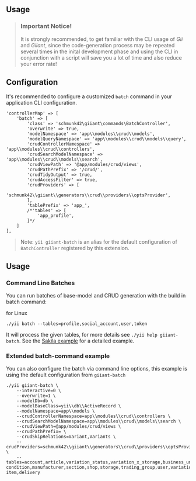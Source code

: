 Usage
-----

> ### Important Notice!
> It is strongly recommended, to get familiar with the CLI usage of *Gii* and *Giiant*, since the code-generation process may be repeated several times in the inital development phase and using the CLI in conjunction with a script will save you a lot of time and also reduce your error rate!

Configuration
-------------

It's recommended to configure a customized `batch` command in your application CLI configuration.

    'controllerMap' => [
        'batch' => [
            'class' => 'schmunk42\giiant\commands\BatchController',
            'overwrite' => true,
            'modelNamespace' => 'app\\modules\\crud\\models',
            'modelQueryNamespace' => 'app\\modules\\crud\\models\\query',
            'crudControllerNamespace' => 'app\\modules\\crud\\controllers',
            'crudSearchModelNamespace' => 'app\\modules\\crud\\models\\search',
            'crudViewPath' => '@app/modules/crud/views',
            'crudPathPrefix' => '/crud/',
            'crudTidyOutput' => true,
            'crudAccessFilter' => true,
            'crudProviders' => [
                'schmunk42\\giiant\\generators\\crud\\providers\\optsProvider',
            ],
            'tablePrefix' => 'app_',
            /*'tables' => [
                'app_profile',
            ]*/
        ]
    ],

> Note: `yii giiant-batch` is an alias for the default configuration of `BatchController` registered by this extension.

Usage
-----

### Command Line Batches

You can run batches of base-model and CRUD generation with the build in batch command:

for Linux

    ./yii batch --tables=profile,social_account,user,token

It will process the given tables, for more details see `./yii help giiant-batch`. See the [Sakila example](50-generate-sakila-backend.md) for a detailed example.



### Extended batch-command example

You can also configure the batch via command line options, this example is using the default configuration from `giiant-batch`

```
./yii giiant-batch \
    --interactive=0 \
    --overwrite=1 \
    --modelDb=db \
    --modelBaseClass=yii\\db\\ActiveRecord \
    --modelNamespace=app\\models \
    --crudControllerNamespace=app\\modules\\crud\\controllers \
    --crudSearchModelNamespace=app\\modules\\crud\\models\\search \
    --crudViewPath=@app/modules/crud/views \
    --crudPathPrefix= \
    --crudSkipRelations=Variant,Variants \
    --crudProviders=schmunk42\\giiant\\generators\\crud\\providers\\optsProvider \
    --tables=account,article,variation_status,variation_x_storage,business_unit,category,\
condition,manufacturer,section,shop,storage,trading_group,user,variation,core_log,basket,basket-item,delivery
```
